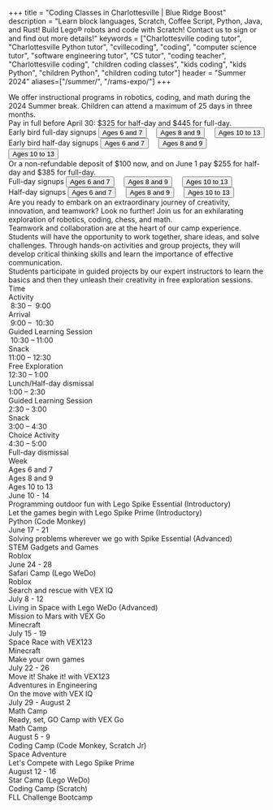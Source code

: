 +++
title = "Coding Classes in Charlottesville | Blue Ridge Boost"
description = "Learn block languages, Scratch, Coffee Script, Python, Java, and Rust! Build Lego&reg; robots and code with Scratch! Contact us to sign or and find out more details!"
keywords = ["Charlottesville coding tutor", "Charlottesville Python tutor", "cvillecoding", "coding", "computer science tutor", "software engineering tutor", "CS tutor", "coding teacher", "Charlottesville coding", "children coding classes", "kids coding", "kids Python", "children Python", "children coding tutor"]
header = "Summer 2024"
aliases=["/summer/", "/rams-expo/"]
+++

<p></p>


<div class="container">
    <div class="row  justify-content-center">
        <div class="col">
            <div class="vstack gap-3 px-2 pb-2 text-center">  
                <div class="px-2 darknote">
                    We offer instructional programs in robotics, coding, and math during the 2024 Summer break. Children can attend a maximum of 25 days in three months.<br>
                    Pay in full before April 30: $325 for half-day and $445 for full-day.<br>
                    Early bird full-day signups <a href="https://summer-24-ages-6-to-7-full-day.cheddarup.com"><button class="button-8s" role="button">Ages 6 and 7</button></a> &nbsp;&nbsp;&nbsp; <a href="https://summer-24-ages-8-to-10-full-day.cheddarup.com"><button class="button-8s" role="button">Ages 8 and 9</button></a> &nbsp;&nbsp;&nbsp; <a href="https://summer-24-ages-10-to-13-full-day.cheddarup.com"><button class="button-8s" role="button">Ages 10 to 13</button></a><br>
                    Early bird half-day signups <a href="https://summer-24-ages-6-and-7-half-day.cheddarup.com"><button class="button-8s" role="button">Ages 6 and 7</button></a> &nbsp;&nbsp;&nbsp; <a href="https://summer-24-ages-8-to-10-half-day.cheddarup.com"><button class="button-8s" role="button">Ages 8 and 9</button></a> &nbsp;&nbsp;&nbsp; <a href="https://summer-24-ages-10-to-13-half-day.cheddarup.com"><button class="button-8s" role="button">Ages 10 to 13</button></a><br>
                    Or a non-refundable deposit of $100 now, and on June 1 pay $255 for half-day and $385 for full-day.  <br>
                    Full-day signups <a href="https://summer-24-ages-6-and-7-full-day-deposit.cheddarup.com"><button class="button-8s" role="button">Ages 6 and 7</button></a> &nbsp;&nbsp;&nbsp; <a href="https://summer-24-ages-8-to-10-half-day.cheddarup.com"><button class="button-8s" role="button">Ages 8 and 9</button></a> &nbsp;&nbsp;&nbsp; <a href="https://summer-24-ages-10-to-13-full-day-deposit.cheddarup.com"><button class="button-8s" role="button">Ages 10 to 13</button></a><br>
                    Half-day signups <a href="https://summer-24-ages-6-and-7-half-day-deposit.cheddarup.com"><button class="button-8s" role="button">Ages 6 and 7</button></a> &nbsp;&nbsp;&nbsp; <a href="https://summer-24-ages-8-and-9-half-day-deposit.cheddarup.com"><button class="button-8s" role="button">Ages 8 and 9</button></a> &nbsp;&nbsp;&nbsp; <a href="https://summer-24-ages-10-to-13-half-day-deposit.cheddarup.com"><button class="button-8s" role="button">Ages 10 to 13</button></a>
                </div>
            </div>
        </div>
    </div>
</div>

<div class="container">
    <div class="row pb-1">
        <div class="col-6">
        Are you ready to embark on an extraordinary journey of creativity, innovation, and teamwork? Look no further! Join us for an exhilarating exploration of robotics, coding, chess, and math. <br>
        Teamwork and collaboration are at the heart of our camp experience. Students will have the opportunity to work together, share ideas, and solve challenges. Through hands-on activities and group projects, they will develop critical thinking skills and learn the importance of effective communication.<br>
        Students participate in guided projects by our expert instructors to learn the basics and then they unleash their creativity in free exploration sessions.
        </div>
        <div class="col-6">
            <div class="container p-0 m-0 b-0">
                <div class="row py-1 table-header">
                    <div class="col-5 text-center">Time</div>	
                    <div class="col-7">Activity</div>
                </div>
                <div class="row py-1">
                    <div class="col-5 text-center">&nbsp;8:30 &ndash; &nbsp;9:00</div>
                    <div class="col-7">Arrival</div>
                </div>
                <div class="row py-1 table-dark-row">
                    <div class="col-5 text-center">&nbsp;9:00 &ndash; &nbsp;10:30	</div>
                    <div class="col-7 ">Guided Learning Session</div>
                </div>
                <div class="row py-1">
                    <div class="col-5 text-center">&nbsp;10:30 &ndash; 11:00 </div>
                    <div class="col-7">Snack</div>
                </div>
                <div class="row py-1 table-dark-row">
                    <div class="col-5 text-center">11:00 &ndash; 12:30</div>	
                    <div class="col-7">Free Exploration</div>
                </div>
                <div class="row py-1">
                    <div class="col-5 text-center">12:30 &ndash; 1:00</div>
                    <div class="col-7">Lunch/Half-day dismissal</div>
                </div>
                <div class="row py-1 table-dark-row">
                    <div class="col-5 text-center">1:00 &ndash; 2:30</div>	
                    <div class="col-7">Guided Learning Session</div>
                </div>
                <div class="row py-1">
                    <div class="col-5 text-center">2:30 &ndash; 3:00</div>	
                    <div class="col-7">Snack</div>
                </div>
                <div class="row py-1 table-dark-row">
                    <div class="col-5 text-center">3:00  &ndash;  4:30	</div>
                    <div class="col-7">Choice Activity</div>
                </div>
                <div class="row py-1">
                    <div class="col-5 text-center">4:30  &ndash;  5:00	</div>
                    <div class="col-7">Full-day dismissal</div>
                </div>
            </div>
        </div> <!-- inner container -->
    </div>
</div> <!-- outer container -->

<div class="container">
    <div class="row table-header">
        <div class="col-2">Week</div>
        <div class="col-3">Ages 6 and 7</div>
        <div class="col-3">Ages 8 and 9</div>
        <div class="col-3">Ages 10 to 13</div>
    </div>
    <div class="row">
        <div class="col-2">June 10 - 14</div>
        <div class="col-3">Programming outdoor fun with Lego Spike Essential (Introductory)</div>
        <div class="col-3">Let the games begin with Lego Spike Prime (Introductory)</div>
        <div class="col-3">Python (Code Monkey)</div>
    </div>
    <div class="row table-dark-row">
        <div class="col-2">June 17 - 21</div>
        <div class="col-3">Solving problems wherever we go with Spike Essential (Advanced) </div>
        <div class="col-3">STEM Gadgets and Games</div>
        <div class="col-3">Roblox</div>
    </div>
    <div class="row">
        <div class="col-2">June 24 - 28</div>
        <div class="col-3">Safari Camp (Lego WeDo)</div>
        <div class="col-3">Roblox</div>
        <div class="col-3">Search and rescue with VEX IQ</div>
    </div>
    <div class="row table-dark-row">
        <div class="col-2">July 8 - 12</div>
        <div class="col-3">Living in Space with Lego WeDo (Advanced)</div>
        <div class="col-3">Mission to Mars with VEX Go</div>
        <div class="col-3">Minecraft</div>
    </div>
    <div class="row">
        <div class="col-2">July 15 - 19</div>
        <div class="col-3">Space Race with VEX123</div>
        <div class="col-3">Minecraft</div>
        <div class="col-3">Make your own games</div>
    </div>
    <div class="row table-dark-row">
        <div class="col-2">July 22 - 26</div>
        <div class="col-3">Move it! Shake it! with VEX123</div>
        <div class="col-3">Adventures in Engineering</div>
        <div class="col-3">On the move with VEX IQ</div>
    </div>
    <div class="row">
        <div class="col-2">July 29 - August 2</div>
        <div class="col-3">Math Camp</div>
        <div class="col-3">Ready, set, GO Camp with VEX Go</div>
        <div class="col-3">Math Camp</div>
    </div>
    <div class="row table-dark-row">
        <div class="col-2">August 5 - 9</div>
        <div class="col-3">Coding Camp (Code Monkey, Scratch Jr)</div>
        <div class="col-3">Space Adventure</div>
        <div class="col-3">Let's Compete with Lego Spike Prime</div>
    </div>
    <div class="row">
        <div class="col-2">August 12 - 16</div>
        <div class="col-3">Star Camp (Lego WeDo)</div>
        <div class="col-3">Coding Camp (Scratch)</div>
        <div class="col-3">FLL Challenge Bootcamp</div>
    </div>
</div>


<!-- <div class="container">
    <div class="row  justify-content-center">
        <div class="col">
            <div class="vstack gap-3 px-2 pb-2 text-center">  
                <div class="px-2 darknote">
                    Past offerings
                </div>
                <div class="px-2">
                    <a href="/camps/winter-23/">Winter 23</a>
                </div>
                <div class="px-2">
                    <a href="/camps/coding/summer-23/">Summer 23</a>
                </div>
            </div>
        </div>
    </div>
</div>  -->